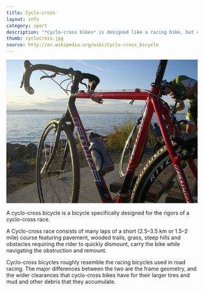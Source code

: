 ```yaml
---
title: Cyclo-cross
layout: info
category: sport
description: "*Cyclo-cross bikes* is designed like a racing bike, but can traverse rougher terrain."
thumb: cyclocross.jpg
source: http://en.wikipedia.org/wiki/Cyclo-cross_bicycle
---
```


![Bike photo](img/bikes/cyclocross.jpg)

A cyclo-cross bicycle is a bicycle specifically designed for the rigors of a cyclo-cross race. 

A Cyclo-cross race consists of many laps of a short (2.5–3.5  km or 1.5–2  mile) course featuring pavement, wooded trails, grass, steep hills and obstacles requiring the rider to quickly dismount, carry the bike while navigating the obstruction and remount.

Cyclo-cross bicycles roughly resemble the racing bicycles used in road racing. The major differences between the two are the frame geometry, and the wider clearances that cyclo-cross bikes have for their larger tires and mud and other debris that they accumulate.